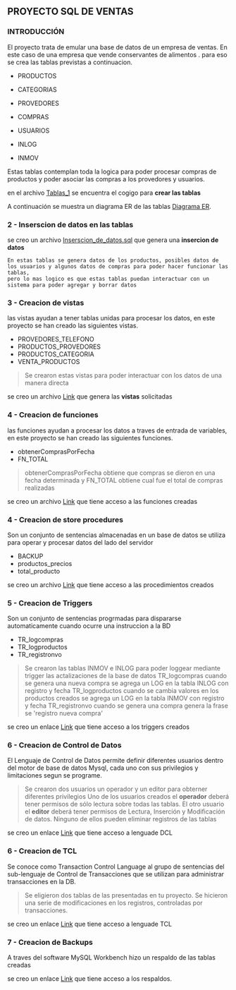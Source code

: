 ## PROYECTO SQL DE VENTAS
### INTRODUCCIÓN

El proyecto trata de emular una base de datos de un empresa de ventas. En este caso de una empresa que vende conservantes de alimentos .
para eso se crea las tablas previstas a continuacion.  


+ PRODUCTOS
+ CATEGORIAS
+ PROVEDORES
+ COMPRAS
+ USUARIOS

+ INLOG 
+ INMOV


Estas tablas contemplan toda la logica para poder procesar compras de productos y poder asociar las compras a los provedores y usuarios.

en el archivo [Tablas_1](https://github.com/marcosgb22/SQL_Proyecto_ventas/blob/main/1_Tablas.sql "Tablas")  se encuentra el cogigo para **crear las tablas**

A continuación se muestra un diagrama ER de las tablas [Diagrama ER](https://github.com/marcosgb22/SQL_Proyecto_ventas/blob/main/archivos/2022-12-16%20202021.png "Tablas").



### 2 - Inserscion de datos en las tablas

se creo un archivo [Inserscion_de_datos.sql]( https://github.com/marcosgb22/SQL_Proyecto_ventas/blob/main/2_Inserciones_de_datos.sql ) que genera una **insercion de datos** 

```
En estas tablas se genera datos de los productos, posibles datos de los usuarios y algunos datos de compras para poder hacer funcionar las tablas,
pero lo mas logico es que estas tablas puedan interactuar con un sistema para poder agregar y borrar datos  
```

### 3 - Creacion de vistas

las vistas ayudan a tener tablas unidas para procesar los datos, en este proyecto se han creado las siguientes vistas.


+ PROVEDORES_TELEFONO
+ PRODUCTOS_PROVEDORES
+ PRODUCTOS_CATEGORIA
+ VENTA_PRODUCTOS


>Se crearon estas vistas para poder interactuar con los datos de una manera directa

se creo un archivo [Link](https://github.com/marcosgb22/SQL_Proyecto_ventas/blob/main/3_Vistas.sql)  que genera las **vistas** solicitadas  
 

### 4 - Creacion de funciones

las funciones ayudan a procesar los datos a traves de entrada de variables, en este proyecto se han creado las siguientes funciones.


+ obtenerComprasPorFecha
+ FN_TOTAL



>obtenerComprasPorFecha obtiene que compras se dieron en una fecha determinada y 
>FN_TOTAL obtiene cual fue el total de compras realizadas

se creo un archivo [Link](https://github.com/marcosgb22/SQL_Proyecto_ventas/blob/main/4_Funciones.sql)  que tiene acceso a las funciones creadas


### 4 - Creacion de store procedures

Son un conjunto de sentencias almacenadas en un base de datos se utiliza para operar y procesar datos del lado del servidor


+ BACKUP
+ productos_precios
+ total_producto


se creo un archivo [Link](https://github.com/marcosgb22/SQL_Proyecto_ventas/blob/main/5_Procedimientos.sql)  que tiene acceso a las procedimientos creados

### 5 - Creacion de Triggers

Son un conjunto de sentencias progrmadas para dispararse automaticamente cuando ocurre una instruccion a la BD


+ TR_logcompras
+ TR_logproductos
+ TR_registronvo


> Se crearon las tablas INMOV e INLOG para poder loggear mediante trigger las actalizaciones de la base de datos
> TR_logcompras cuando se genera una nueva compra se agrega un LOG en la tabla INLOG con registro y fecha
> TR_logproductos cuando se cambia valores en los productos creados se agrega un LOG en la tabla INMOV con registro y fecha
> TR_registronvo cuando se genera una compra genera la frase se 'registro nueva compra'


se creo un enlace [Link](https://github.com/marcosgb22/SQL_Proyecto_ventas/blob/main/6_Triggers.sql)  que tiene acceso a los triggers creados

### 6 - Creacion de Control de Datos

El Lenguaje de Control de Datos permite definir diferentes usuarios dentro del motor de base de datos Mysql,
cada uno con sus privilegios y limitaciones segun se programe.

> Se crearon dos usuarios un operador y un editor para obterner diferentes privilegios
> Uno de los usuarios creados el **operador** deberá tener permisos de sólo lectura sobre todas las tablas.
> El otro usuario el **editor** deberá tener permisos de Lectura, Inserción y Modificación de datos.
> Ninguno de ellos pueden eliminar registros de las tablas


se creo un enlace [Link](https://github.com/marcosgb22/SQL_Proyecto_ventas/blob/main/7_DCL.sql)  que tiene acceso a lenguade DCL


### 6 - Creacion de TCL

Se conoce como Transaction Control Language al grupo de sentencias del sub-lenguaje de Control de Transacciones que se
utilizan para administrar transacciones en la DB.

>Se eligieron dos tablas de las presentadas en tu proyecto. Se hicieron una serie de modificaciones en los
>registros, controladas por transacciones.

se creo un enlace [Link](https://github.com/marcosgb22/SQL_Proyecto_ventas/blob/main/8_TCL.sql)  que tiene acceso a lenguade TCL

### 7 - Creacion de Backups


A traves del software MySQL Workbench hizo un respaldo de las tablas creadas


se creo un enlace [Link](https://github.com/marcosgb22/SQL_Proyecto_ventas/tree/main/respaldo)  que tiene acceso a los respaldos.